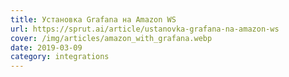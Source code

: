 ```yaml
---
title: Установка Grafana на Amazon WS
url: https://sprut.ai/article/ustanovka-grafana-na-amazon-ws
cover: /img/articles/amazon_with_grafana.webp
date: 2019-03-09
category: integrations
---
```

